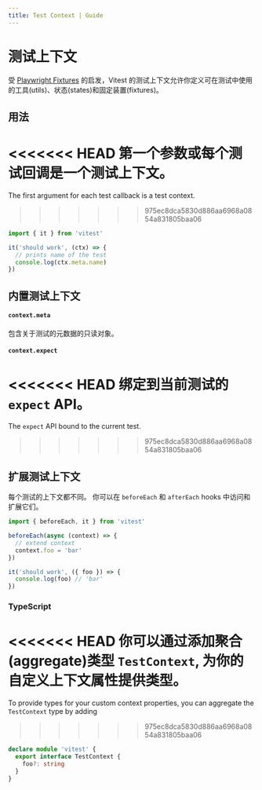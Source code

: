 ```yaml
---
title: Test Context | Guide
---
```


# 测试上下文

受 [Playwright Fixtures](https://playwright.dev/docs/test-fixtures) 的启发，Vitest 的测试上下文允许你定义可在测试中使用的工具(utils)、状态(states)和固定装置(fixtures)。

## 用法

<<<<<<< HEAD
第一个参数或每个测试回调是一个测试上下文。
=======
The first argument for each test callback is a test context.
>>>>>>> 975ec8dca5830d886aa6968a0854a831805baa06

```ts
import { it } from 'vitest'

it('should work', (ctx) => {
  // prints name of the test
  console.log(ctx.meta.name)
})
```

## 内置测试上下文

#### `context.meta`

包含关于测试的元数据的只读对象。

#### `context.expect`

<<<<<<< HEAD
绑定到当前测试的 `expect` API。
=======
The `expect` API bound to the current test.
>>>>>>> 975ec8dca5830d886aa6968a0854a831805baa06

## 扩展测试上下文

每个测试的上下文都不同。 你可以在 `beforeEach` 和 `afterEach` hooks 中访问和扩展它们。

```ts
import { beforeEach, it } from 'vitest'

beforeEach(async (context) => {
  // extend context
  context.foo = 'bar'
})

it('should work', ({ foo }) => {
  console.log(foo) // 'bar'
})
```

### TypeScript

<<<<<<< HEAD
你可以通过添加聚合(aggregate)类型 `TestContext`, 为你的自定义上下文属性提供类型。
=======
To provide types for your custom context properties, you can aggregate the `TestContext` type by adding
>>>>>>> 975ec8dca5830d886aa6968a0854a831805baa06

```ts
declare module 'vitest' {
  export interface TestContext {
    foo?: string
  }
}
```

